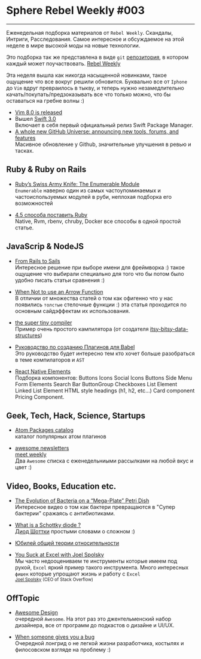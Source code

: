 
# Sphere Rebel Weekly #003
----

Еженедельная подборка материалов от `Rebel Weekly`. Скандалы, Интриги, Расследования.
Самое интересное и обсуждаемое на этой неделе в мире высокой моды на новые технологии.

Это подборка так же представлена в виде `git` [репозитория](https://github.com/SphereSoftware/weekly), в котором каждый может
поучаствовать. [Rebel Weekly](https://github.com/SphereSoftware/weekly)

Эта неделя вышла как никогда насыщенной новинками, такое ощущение что все вокруг решили
обновится. Буквально все от `Iphone` до `Vim` вдруг превраилось в тыкву, и теперь нужно
незамедлительно качать/покупать/предзоказывать все что только можно, что бы оставаться на гребне волны :)

* [Vim 8.0 is released](https://laravel-news.com/2016/09/vim-8-0-is-released/)
* Вышел [Swift 3.0](https://swift.org/blog/swift-3-0-released/)<br />
Включает в себя первый официальный релиз Swift Package Manager.
* [A whole new GitHub Universe: announcing new tools, forums, and features](https://github.com/blog/2256-a-whole-new-github-universe-announcing-new-tools-forums-and-features)<br/>
Масивное обновление у Github, значительные улучшения в ревью и тасках.


## Ruby & Ruby on Rails

* [Ruby’s Swiss Army Knife: The Enumerable Module](https://www.codementor.io/ruby-on-rails/tutorial/rubys-swiss-army-knife-the-enumerable-module)<br />
`Enumerable` наверно один из самых частоупоминаемых и частоиспользуемых модулей в руби, неплохая подборка его возможностей

* [4.5 способа поставить Ruby](https://blog.codeminer42.com/4-5-ways-to-install-ruby-in-userspace-d26b0ba43610#.3c42yejqx)<br />
Native, Rvm, rbenv, chruby, Docker все способы в одной простой статье.

## JavaScrip & NodeJS

* [From Rails to Sails](https://www.codementor.io/ruby-on-rails/tutorial/migrating-from-rails-to-sails)<br />
Интересное решение при выборе имени для фреймворка :) такое ощущение что выбирали специально для того что бы потом было удобно писать статьи сравнения :)

* [When Not to use an Arrow Function](http://wesbos.com/arrow-function-no-no/)<br />
В отличии от множества статей о том как офигенно что у нас появились `толстые` стелочные функции :) эта статья проходится по основным сайдэффектам их использования.

* [the super tiny compiler](https://github.com/thejameskyle/the-super-tiny-compiler)<br />
Пример очень простого кампилятора (от создателя [itsy-bitsy-data-structures](https://github.com/thejameskyle/itsy-bitsy-data-structures))

* [Руководство по созданию Плагинов для Babel](https://github.com/thejameskyle/babel-handbook/blob/master/translations/ru/plugin-handbook.md)<br />
Это руководство будет интересно тем кто хочет больше разобраться в теме компилаторов и `AST`


* [React Native Elements](https://github.com/react-native-community/React-Native-Elements)<br />
Подборка компонентов: Buttons Icons Social Icons Buttons Side Menu Form Elements Search Bar ButtonGroup Checkboxes List Element Linked List Element HTML style headings (h1, h2, etc...) Card component Pricing Component.

## Geek, Tech, Hack, Science, Startups

* [Atom Packages catalog](http://atom-packages.directory/)<br />
каталог популярных атом плагинов

* [awesome newsletters](https://github.com/vredniy/awesome-newsletters
)<br />
[meet weekly](https://github.com/matheusazzi/meet-weekly)<br />
Два `Awesome` списка с еженедельниыми рассылками на любой вкус и цвет :)


## Video, Books, Education etc.

* [The Evolution of Bacteria on a “Mega-Plate” Petri Dish](https://www.youtube.com/watch?v=plVk4NVIUh8)<br />
Интересное видео о том как бактери превращаются в "Супер бактерии" сражаясь с антибиотиками.

* [What is a Schottky diode ?](https://www.youtube.com/watch?v=bXEyCf1P0UU)<br />
[Диод Шоттки](https://ru.wikipedia.org/wiki/%D0%94%D0%B8%D0%BE%D0%B4_%D0%A8%D0%BE%D1%82%D1%82%D0%BA%D0%B8) простыми словами  о сложном :)

* [Юбилей общей теории относительности](https://vk.com/video-55155418_456239359)<br />

* [You Suck at Excel with Joel Spolsky](https://www.youtube.com/watch?v=0nbkaYsR94c)
<br /> Мы часто недооцениваем те инструменты которые имеем под рукой, `Excel` яркий пример
такого инструмента. Много интересных `фишек` которые упрощают жизнь и работу с `Excel`
<br /> <small>[Joel Spolsky](https://www.linkedin.com/in/joelspolsky) (CEO of Stack Overflow)</small >

## OffTopic

* [Awesome Design](https://github.com/gztchan/awesome-design)<br/> очередной `Awesome`. На
этот раз это джентельменский набор дизайнера, все от программ до подкастов о дизайне и UI/UX.

* [When someone gives you a bug](https://m.reddit.com/r/ProgrammerHumor/comments/2spd2s/when_someone_gives_you_a_bug_long/)<br /> Очередной лонгрид о не легкой жизни разработчика, костылях и филосовском взгляде на проблему :)
